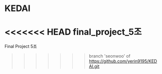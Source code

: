# KEDAI
<<<<<<< HEAD
final_project_5조
=======
Final Project 5조
>>>>>>> branch 'seonwoo' of https://github.com/yerin9195/KEDAI.git
